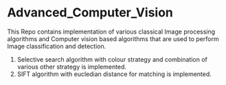 # Advanced_Computer_Vision
This Repo contains implementation of various classical Image processing algorithms and Computer vision based algorithms that are used to perform 
Image classification and detection.

1. Selective search algorithm with colour strategy and combination of various other strategy is implemented.
2. SIFT algorithm with eucledian distance for matching is implemented.
